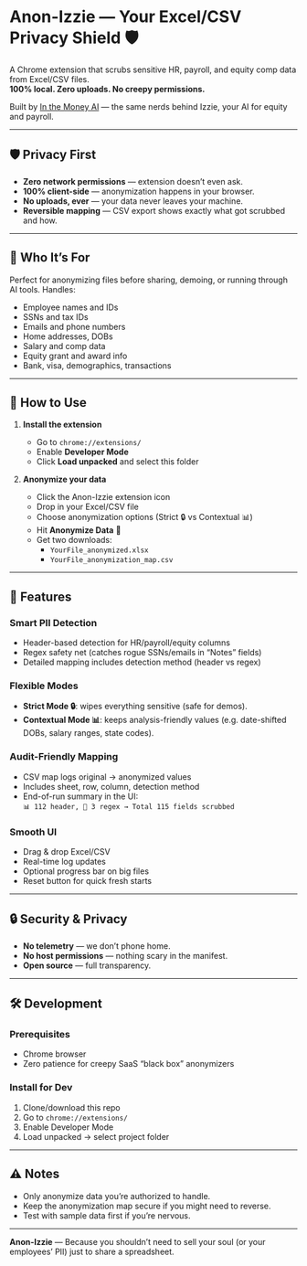 # Anon-Izzie — Your Excel/CSV Privacy Shield 🛡️

A Chrome extension that scrubs sensitive HR, payroll, and equity comp data from Excel/CSV files.  
**100% local. Zero uploads. No creepy permissions.**

Built by [In the Money AI](https://inthemoney.ai) — the same nerds behind Izzie, your AI for equity and payroll.

---

## 🛡️ Privacy First

- **Zero network permissions** — extension doesn’t even ask.
- **100% client-side** — anonymization happens in your browser.
- **No uploads, ever** — your data never leaves your machine.
- **Reversible mapping** — CSV export shows exactly what got scrubbed and how.

---

## 🎯 Who It’s For

Perfect for anonymizing files before sharing, demoing, or running through AI tools. Handles:

- Employee names and IDs
- SSNs and tax IDs
- Emails and phone numbers
- Home addresses, DOBs
- Salary and comp data
- Equity grant and award info
- Bank, visa, demographics, transactions

---

## 🚀 How to Use

1. **Install the extension**
    
    - Go to `chrome://extensions/`
    - Enable **Developer Mode**
    - Click **Load unpacked** and select this folder
        
2. **Anonymize your data**
    
    - Click the Anon-Izzie extension icon
    - Drop in your Excel/CSV file
    - Choose anonymization options (Strict 🔒 vs Contextual 📊)
    - Hit **Anonymize Data** 🚀
    - Get two downloads:
        - `YourFile_anonymized.xlsx`
        - `YourFile_anonymization_map.csv`

---

## 🔧 Features

### Smart PII Detection

- Header-based detection for HR/payroll/equity columns
- Regex safety net (catches rogue SSNs/emails in “Notes” fields)
- Detailed mapping includes detection method (header vs regex)

### Flexible Modes

- **Strict Mode 🔒**: wipes everything sensitive (safe for demos).
- **Contextual Mode 📊**: keeps analysis-friendly values (e.g. date-shifted DOBs, salary ranges, state codes).

### Audit-Friendly Mapping

- CSV map logs original → anonymized values
- Includes sheet, row, column, detection method
- End-of-run summary in the UI:  
    `📊 112 header, 🔎 3 regex → Total 115 fields scrubbed`

### Smooth UI

- Drag & drop Excel/CSV
- Real-time log updates
- Optional progress bar on big files
- Reset button for quick fresh starts

---

## 🔒 Security & Privacy

- **No telemetry** — we don’t phone home.
- **No host permissions** — nothing scary in the manifest.
- **Open source** — full transparency.

---

## 🛠️ Development

### Prerequisites

- Chrome browser
- Zero patience for creepy SaaS “black box” anonymizers
    

### Install for Dev

1. Clone/download this repo
2. Go to `chrome://extensions/`
3. Enable Developer Mode
4. Load unpacked → select project folder

---

## ⚠️ Notes

- Only anonymize data you’re authorized to handle.
- Keep the anonymization map secure if you might need to reverse.
- Test with sample data first if you’re nervous.

---

**Anon-Izzie** — Because you shouldn’t need to sell your soul (or your employees’ PII) just to share a spreadsheet.
